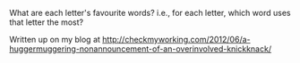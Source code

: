 What are each letter's favourite words?
i.e., for each letter, which word uses that letter the most?

Written up on my blog at http://checkmyworking.com/2012/06/a-huggermuggering-nonannouncement-of-an-overinvolved-knickknack/
